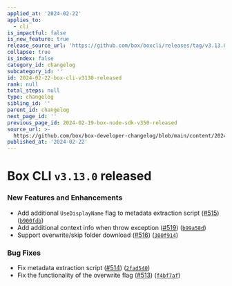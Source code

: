 ```yaml
---
applied_at: '2024-02-22'
applies_to:
  - cli
is_impactful: false
is_new_feature: true
release_source_url: 'https://github.com/box/boxcli/releases/tag/v3.13.0'
collapse: true
is_index: false
category_id: changelog
subcategory_id: ''
id: 2024-02-22-box-cli-v3130-released
rank: null
total_steps: null
type: changelog
sibling_id: ''
parent_id: changelog
next_page_id: ''
previous_page_id: 2024-02-19-box-node-sdk-v350-released
source_url: >-
  https://github.com/box/box-developer-changelog/blob/main/content/2024/02-22-box-cli-v3130-released.md
published_at: '2024-02-22'
---
```

# Box CLI `v3.13.0` released

### New Features and Enhancements

* Add additional `UseDisplayName` flag to metadata extraction script ([#515][1]) ([`b900fdb`][2])
* Add additional context info when throw exception ([#519][3]) ([`b99a58d`][4])
* Support overwrite/skip folder download ([#516][5]) ([`300f914`][6])

### Bug Fixes

* Fix metadata extraction script ([#514][7]) ([`2fad540`][8])
* Fix the functionality of the overwrite flag ([#513][9]) ([`f4bf7af`][10])

[1]: https://github.com/box/boxcli/issues/515

[2]: https://github.com/box/boxcli/commit/b900fdb984345c0fdfeb09e531f6a358ad8c3b8e

[3]: https://github.com/box/boxcli/issues/519

[4]: https://github.com/box/boxcli/commit/b99a58d930eccf5363c82b84e4415336d7d69541

[5]: https://github.com/box/boxcli/issues/516

[6]: https://github.com/box/boxcli/commit/300f914ba8bb94d9c399699d126d81aba0b22142

[7]: https://github.com/box/boxcli/issues/514

[8]: https://github.com/box/boxcli/commit/2fad540badf60538fe1456f8071b74bf917f7464

[9]: https://github.com/box/boxcli/issues/513

[10]: https://github.com/box/boxcli/commit/f4bf7af8e0bbdf7e73fab23d920259ef16672be0
